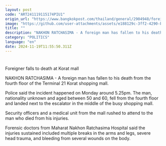 ```yaml
---
layout: post
code: "ART241119115174PIU1"
origin_url: "https://www.bangkokpost.com/thailand/general/2904948/foreigner-falls-to-death-at-korat-mall"
image: "https://github.com/user-attachments/assets/e188129c-3ff2-4290-be95-6c75a58c366d"
title: ""
description: "NAKHON RATCHASIMA - A foreign man has fallen to his death from the fourth floor of the Terminal 21 Korat shopping mall."
category: "POLITICS"
language: "en"
date: 2024-11-19T11:55:50.311Z
---
```


# 

Foreigner falls to death at Korat mall

NAKHON RATCHASIMA - A foreign man has fallen to his death from the fourth floor of the Terminal 21 Korat shopping mall.

Police said the incident happened on Monday around 5.25pm. The man, nationality unknown and aged between 50 and 60, fell from the fourth floor and landed next to the escalator in the middle of the busy shopping mall.

Security officers and a medical unit from the mall rushed to attend to the man who died from his injuries.

Forensic doctors from Maharat Nakhon Ratchasima Hospital said the injuries sustained included multiple breaks in the arms and legs, severe head trauma, and bleeding from several wounds on the body.